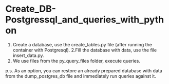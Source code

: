 # Create_DB-Postgressql_and_queries_with_python
1. Create a database, use the create_tables.py file (after running the container with Postgresql).
2.Fill the database with data, use the file insert_data.py.
3. We use files from the py_query_files folder, execute queries.

p.s. As an option, you can restore an already prepared database with data from the dump_postgres_db file and immediately run queries against it.
